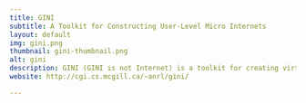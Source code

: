 ```yaml
---
title: GINI
subtitle: A Toolkit for Constructing User-Level Micro Internets
layout: default
img: gini.png
thumbnail: gini-thumbnail.png
alt: gini
description: GINI (GINI is not Internet) is a toolkit for creating virtual micro Internets for teaching and learning computer networks. It provides an easy to use graphical user interface (GUI) called gBuilder for creating network instances. Using gBuilder, the user can create small to moderate sized networks. Once the network is built, parameters such as subnet addresses are assigned by the user to different components of the network. gBuilder provides support by automatically computing routing tables and automatically assigning IP and MAC addresses.
website: http://cgi.cs.mcgill.ca/~anrl/gini/

---
```

